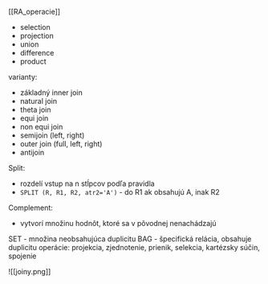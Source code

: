[[RA_operacie]]
- selection
- projection
- union
- difference
- product

varianty:
- základný inner join
- natural join
- theta join
- equi join
- non equi join
- semijoin (left, right)
- outer join (full, left, right)
- antijoin

Split:
- rozdelí vstup na n stĺpcov podľa pravidla
- `SPLIT (R, R1, R2, atr2='A')` - do R1 ak obsahujú A, inak R2


Complement:
- vytvorí množinu hodnôt, ktoré sa v pôvodnej nenachádzajú

SET - množina neobsahujúca duplicitu
BAG - špecifická relácia, obsahuje duplicitu
operácie: projekcia, zjednotenie, prienik, selekcia, kartézsky súčin, spojenie

![[joiny.png]]